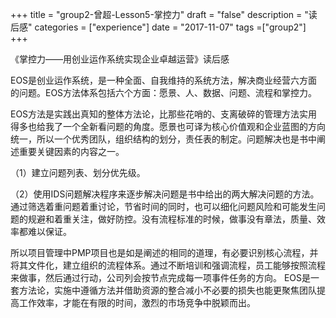 +++
title = "group2-曾超-Lesson5-掌控力"
draft = "false"
description = "读后感"
categories = ["experience"]
date = "2017-11-07"
tags =["group2"]
+++

《掌控力——用创业运作系统实现企业卓越运营》读后感

EOS是创业运作系统，是一种全面、自我维持的系统方法，解决商业经营六方面的问题。EOS方法体系包括六个方面：愿景、人、数据、问题、流程和掌控力。

EOS方法是实践出真知的整体方法论，比那些花哨的、支离破碎的管理方法实用得多也给我了一个全新看问题的角度。愿景也可译为核心价值观和企业蓝图的方向统一，所以一个优秀团队，组织结构的划分，责任表的制定。问题解决也是书中阐述重要关键因素的内容之一。

（1）建立问题列表、划分优先级。

（2）使用IDS问题解决程序来逐步解决问题是书中给出的两大解决问题的方法。通过筛选着重问题着重讨论，节省时间的同时，也可以细化问题风险和可能发生问题的规避和着重关注，做好防控。没有流程标准的时候，做事没有章法，质量、效率都难以保证。

所以项目管理中PMP项目也是如是阐述的相同的道理，有必要识别核心流程，并将其文件化，建立组织的流程体系。通过不断培训和强调流程，员工能够按照流程来做事，然后通过行动，公司列会按节点完成每一项事件任务的方向。
EOS是一套方法论，实施中遵循方法并借助资源的整合减小不必要的损失也能更聚焦团队提高工作效率，才能在有限的时间，激烈的市场竞争中脱颖而出。
